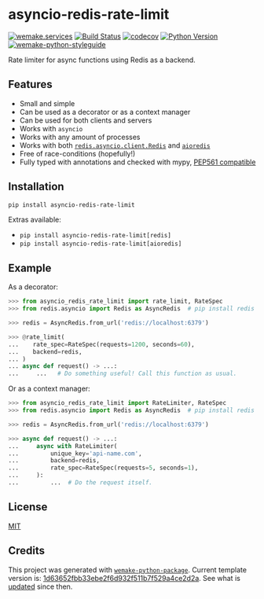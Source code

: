 # asyncio-redis-rate-limit

[![wemake.services](https://img.shields.io/badge/%20-wemake.services-green.svg?label=%20&logo=data%3Aimage%2Fpng%3Bbase64%2CiVBORw0KGgoAAAANSUhEUgAAABAAAAAQCAMAAAAoLQ9TAAAABGdBTUEAALGPC%2FxhBQAAAAFzUkdCAK7OHOkAAAAbUExURQAAAAAAAAAAAAAAAAAAAAAAAAAAAAAAAP%2F%2F%2F5TvxDIAAAAIdFJOUwAjRA8xXANAL%2Bv0SAAAADNJREFUGNNjYCAIOJjRBdBFWMkVQeGzcHAwksJnAPPZGOGAASzPzAEHEGVsLExQwE7YswCb7AFZSF3bbAAAAABJRU5ErkJggg%3D%3D)](https://wemake-services.github.io)
[![Build Status](https://github.com/wemake-services/asyncio-redis-rate-limit/workflows/test/badge.svg?branch=master&event=push)](https://github.com/wemake-services/asyncio-redis-rate-limit/actions?query=workflow%3Atest)
[![codecov](https://codecov.io/gh/wemake-services/asyncio-redis-rate-limit/branch/master/graph/badge.svg)](https://codecov.io/gh/wemake-services/asyncio-redis-rate-limit)
[![Python Version](https://img.shields.io/pypi/pyversions/asyncio-redis-rate-limit.svg)](https://pypi.org/project/asyncio-redis-rate-limit/)
[![wemake-python-styleguide](https://img.shields.io/badge/style-wemake-000000.svg)](https://github.com/wemake-services/wemake-python-styleguide)

Rate limiter for async functions using Redis as a backend.


## Features

- Small and simple
- Can be used as a decorator or as a context manager
- Can be used for both clients and servers
- Works with `asyncio`
- Works with any amount of processes
- Works with both [`redis.asyncio.client.Redis`](https://redis-py.readthedocs.io/en/stable/examples/asyncio_examples.html) and [`aioredis`](https://github.com/aio-libs/aioredis-py)
- Free of race-conditions (hopefully!)
- Fully typed with annotations and checked with mypy, [PEP561 compatible](https://www.python.org/dev/peps/pep-0561/)


## Installation

```bash
pip install asyncio-redis-rate-limit
```

Extras available:
- `pip install asyncio-redis-rate-limit[redis]`
- `pip install asyncio-redis-rate-limit[aioredis]`


## Example

As a decorator:

```python
>>> from asyncio_redis_rate_limit import rate_limit, RateSpec
>>> from redis.asyncio import Redis as AsyncRedis  # pip install redis

>>> redis = AsyncRedis.from_url('redis://localhost:6379')

>>> @rate_limit(
...    rate_spec=RateSpec(requests=1200, seconds=60),
...    backend=redis,
... )
... async def request() -> ...:
...     ...   # Do something useful! Call this function as usual.

```

Or as a context manager:

```python
>>> from asyncio_redis_rate_limit import RateLimiter, RateSpec
>>> from redis.asyncio import Redis as AsyncRedis  # pip install redis

>>> redis = AsyncRedis.from_url('redis://localhost:6379')

>>> async def request() -> ...:
...     async with RateLimiter(
...         unique_key='api-name.com',
...         backend=redis,
...         rate_spec=RateSpec(requests=5, seconds=1),
...     ):
...         ...  # Do the request itself.

```


## License

[MIT](https://github.com/wemake-services/asyncio-redis-rate-limit/blob/master/LICENSE)


## Credits

This project was generated with [`wemake-python-package`](https://github.com/wemake-services/wemake-python-package). Current template version is: [1d63652fbb33ebe2f6d932f511b7f529a4ce2d2a](https://github.com/wemake-services/wemake-python-package/tree/1d63652fbb33ebe2f6d932f511b7f529a4ce2d2a). See what is [updated](https://github.com/wemake-services/wemake-python-package/compare/1d63652fbb33ebe2f6d932f511b7f529a4ce2d2a...master) since then.
